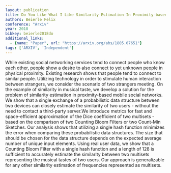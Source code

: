 ```yaml
---
layout: publication
title: Do You Like What I Like Similarity Estimation In Proximity-based Mobile Social Networks
authors: Beierle Felix
conference: "Arxiv"
year: 2018
bibkey: beierle2018do
additional_links:
  - {name: "Paper", url: "https://arxiv.org/abs/1805.07651"}
tags: ['ARXIV', 'Independent']
---
```

While existing social networking services tend to connect people who know each other, people show a desire to also connect to yet unknown people in physical proximity. Existing research shows that people tend to connect to similar people. Utilizing technology in order to stimulate human interaction between strangers, we consider the scenario of two strangers meeting. On the example of similarity in musical taste, we develop a solution for the problem of similarity estimation in proximity-based mobile social networks. We show that a single exchange of a probabilistic data structure between two devices can closely estimate the similarity of two users - without the need to contact a third-party server.We introduce metrics for fast and space-efficient approximation of the Dice coefficient of two multisets - based on the comparison of two Counting Bloom Filters or two Count-Min Sketches. Our analysis shows that utilizing a single hash function minimizes the error when comparing these probabilistic data structures. The size that should be chosen for the data structure depends on the expected average number of unique input elements. Using real user data, we show that a Counting Bloom Filter with a single hash function and a length of 128 is sufficient to accurately estimate the similarity between two multisets representing the musical tastes of two users. Our approach is generalizable for any other similarity estimation of frequencies represented as multisets.
